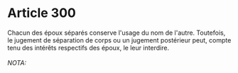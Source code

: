 # Article 300

Chacun des époux séparés conserve l'usage du nom de l'autre. Toutefois, le jugement de séparation de corps ou un jugement postérieur peut, compte tenu des intérêts respectifs des époux, le leur interdire.<br/><br/><i>NOTA:</i>